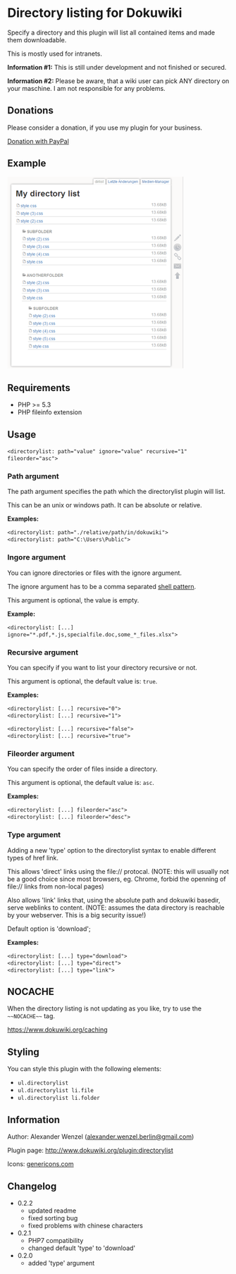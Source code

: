 # Directory listing for Dokuwiki

Specify a directory and this plugin will list all contained items and made them downloadable.

This is mostly used for intranets.

**Information #1:** This is still under development and not finished or secured.

**Information #2:** Please be aware, that a wiki user can pick ANY directory on your maschine. I am not responsible for any problems.

## Donations

Please consider a donation, if you use my plugin for your business.

[Donation with PayPal](https://www.paypal.com/cgi-bin/webscr?cmd=_s-xclick&hosted_button_id=YP4LDRJFB9F94)

## Example

![Image](example1.png?raw=true)

## Requirements

  * PHP >= 5.3
  * PHP fileinfo extension

## Usage

````
<directorylist: path="value" ignore="value" recursive="1" fileorder="asc">
````

### Path argument

The path argument specifies the path which the directorylist plugin will list.

This can be an unix or windows path. It can be absolute or relative.

**Examples:**

````
<directorylist: path="./relative/path/in/dokuwiki">
<directorylist: path="C:\Users\Public">
````

### Ingore argument

You can ignore directories or files with the ignore argument.

The ignore argument has to be a comma separated [shell pattern](http://www.php.net/manual/en/function.fnmatch.php).

This argument is optional, the  value is empty.

**Example:**

````
<directorylist: [...] ignore="*.pdf,*.js,specialfile.doc,some_*_files.xlsx">
````

### Recursive argument

You can specify if you want to list your directory recursive or not.

This argument is optional, the default value is: ``true``.

**Examples:**

````
<directorylist: [...] recursive="0">
<directorylist: [...] recursive="1">
````

````
<directorylist: [...] recursive="false">
<directorylist: [...] recursive="true">
````

### Fileorder argument

You can specify the order of files inside a directory.

This argument is optional, the default value is: ``asc``.

**Examples:**

````
<directorylist: [...] fileorder="asc">
<directorylist: [...] fileorder="desc">
````

### Type argument

Adding a new 'type' option to the directorylist syntax to enable different types of href link.

This allows 'direct' links using the file:// protocal.
(NOTE: this will usually not be a good choice since most browsers, eg. Chrome, forbid the openning of file:// links from non-local pages)

Also allows 'link' links that, using the absolute path and dokuwiki basedir, serve weblinks to content.
(NOTE: assumes the data directory is reachable by your webserver. This is a big security issue!)

Default option is 'download';

**Examples:**

````
<directorylist: [...] type="download">
<directorylist: [...] type="direct">
<directorylist: [...] type="link">
````

## NOCACHE

When the directory listing is not updating as you like, try to use the ``~~NOCACHE~~`` tag.

https://www.dokuwiki.org/caching

## Styling

You can style this plugin with the following elements:

  * ``ul.directorylist``
  * ``ul.directorylist li.file``
  * ``ul.directorylist li.folder``

## Information

Author: Alexander Wenzel (alexander.wenzel.berlin@gmail.com)

Plugin page: http://www.dokuwiki.org/plugin:directorylist

Icons: [genericons.com](http://genericons.com)

## Changelog
* 0.2.2
    * updated readme
    * fixed sorting bug
    * fixed problems with chinese characters
* 0.2.1
    * PHP7 compatibility
    * changed default 'type' to 'download'
* 0.2.0
    * added 'type' argument
